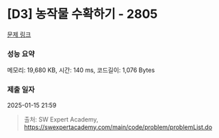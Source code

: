 # [D3] 농작물 수확하기 - 2805 

[문제 링크](https://swexpertacademy.com/main/code/problem/problemDetail.do?contestProbId=AV7GLXqKAWYDFAXB) 

### 성능 요약

메모리: 19,680 KB, 시간: 140 ms, 코드길이: 1,076 Bytes

### 제출 일자

2025-01-15 21:59



> 출처: SW Expert Academy, https://swexpertacademy.com/main/code/problem/problemList.do
